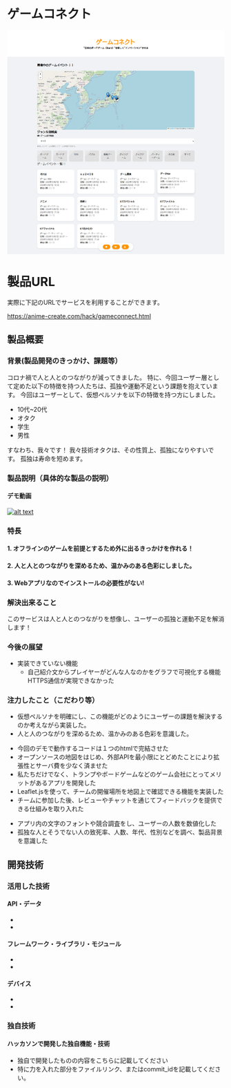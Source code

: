 # ゲームコネクト

<!-- [![IMAGE ALT TEXT HERE](https://jphacks.com/wp-content/uploads/2024/07/JPHACKS2024_ogp.jpg)](https://www.youtube.com/watch?v=DZXUkEj-CSI) -->
[![IMAGE ALT TEXT HERE](./app_image.png)](https://youtu.be/TZA6EsNIHM0)


# 製品URL
実際に下記のURLでサービスを利用することができます。 

https://anime-create.com/hack/gameconnect.html

## 製品概要
### 背景(製品開発のきっかけ、課題等）

コロナ禍で人と人とのつながりが減ってきました。
特に、今回ユーザー層として定めた以下の特徴を持つ人たちは、孤独や運動不足という課題を抱えています。
今回はユーザーとして、仮想ペルソナを以下の特徴を持つ方にしました。
- 10代~20代
- オタク
- 学生
- 男性

すなわち、我々です！
我々技術オタクは、その性質上、孤独になりやすいです。
孤独は寿命を短めます。

### 製品説明（具体的な製品の説明）

<!-- ここは岡崎さんに説明してもらう。もしくはヒアリングをしながら書き起こす -->
#### デモ動画

[![alt text](https://img.youtube.com/vi/TZA6EsNIHM0/0.jpg)](https://youtu.be/TZA6EsNIHM0 "title")

### 特長
#### 1. オフラインのゲームを前提とするため外に出るきっかけを作れる！
#### 2. 人と人とのつながりを深めるため、温かみのある色彩にしました。
#### 3. Webアプリなのでインストールの必要性がない!

### 解決出来ること

このサービスは人と人とのつながりを想像し、ユーザーの孤独と運動不足を解消します！
<!-- ここにボードゲーム業界の活性化の旨を入れる -->

### 今後の展望

- 実装できていない機能
    - 自己紹介文からプレイヤーがどんな人なのかをグラフで可視化する機能
        HTTPS通信が実現できなかった
    

### 注力したこと（こだわり等）

<!-- 黒瀬 -->

- 仮想ペルソナを明確にし、この機能がどのようにユーザーの課題を解決するのか考えながら実装した。
- 人と人のつながりを深めるため、温かみのある色彩を意識した。

<!-- 岡崎さん -->
- 今回のデモで動作するコードは１つのhtmlで完結させた
- オープンソースの地図をはじめ、外部APIを最小限にとどめたことにより拡張性とサーバ費を少なく済ませた
- 私たちだけでなく、トランプやボードゲームなどのゲーム会社にとってメリットがあるアプリを開発した
- Leaflet.jsを使って、チームの開催場所を地図上で確認できる機能を実装した
- チームに参加した後、レビューやチャットを通じてフィードバックを提供できる仕組みを取り入れた

<!-- 浦澤さん -->

- アプリ内の文字のフォントや競合調査をし、ユーザーの人数を数値化した
- 孤独な人とそうでない人の致死率、人数、年代、性別などを調べ、製品背景を意識した


<!-- これより下は岡崎さんにお願いする -->

## 開発技術
### 活用した技術
#### API・データ
* 
* 

#### フレームワーク・ライブラリ・モジュール
* 
* 

#### デバイス
* 
* 

### 独自技術
#### ハッカソンで開発した独自機能・技術
* 独自で開発したものの内容をこちらに記載してください
* 特に力を入れた部分をファイルリンク、またはcommit_idを記載してください。
